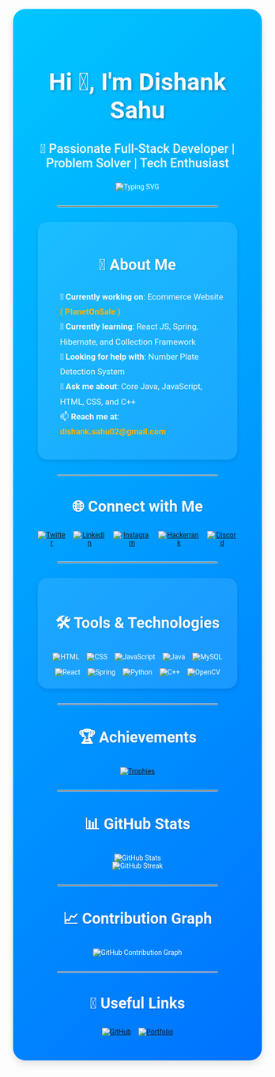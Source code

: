 <div style="background: linear-gradient(135deg, #00c6ff, #0072ff); padding: 50px; border-radius: 25px; max-width: 950px; margin: auto; color: white; font-family: 'Roboto', sans-serif; text-align: center; box-shadow: 0 8px 15px rgba(0, 0, 0, 0.1);">
  <!-- Header Section -->
  <h1 style="font-size: 3.5em; font-weight: 700; color: #f8f9fa; text-shadow: 2px 2px 5px rgba(0, 0, 0, 0.3);">Hi 👋, I'm Dishank Sahu</h1>
  <h3 style="font-size: 1.8em; font-weight: 500; color: #f8f9fa;">🚀 Passionate Full-Stack Developer | Problem Solver | Tech Enthusiast</h3>

  <p>
    <img src="https://readme-typing-svg.herokuapp.com?font=Fira+Code&weight=600&size=24&duration=4000&pause=500&color=F75C7E&vCenter=true&width=700&lines=Welcome+to+my+GitHub+Profile!;Full-Stack+Developer+and+Tech+Explorer;Building+Innovative+Solutions;Always+Learning+New+Technologies!" alt="Typing SVG" />
  </p>

  <hr style="border: 1px solid #fff; width: 80%; margin: 30px auto; border-radius: 10px;" />

  <!-- About Me Section -->
  <section style="background-color: rgba(255, 255, 255, 0.1); padding: 25px; border-radius: 20px; box-shadow: 0 4px 10px rgba(0, 0, 0, 0.1);">
    <h3 style="font-size: 2.2em; font-weight: 600; color: #f8f9fa; text-shadow: 1px 1px 3px rgba(0, 0, 0, 0.2);">🚀 About Me</h3>
    <ul style="list-style: none; padding-left: 0; font-size: 1.2em; color: #f8f9fa; text-align: left; margin-left: 20px; line-height: 1.8;">
      <li>🔭 <strong>Currently working on</strong>: Ecommerce Website <a href="https://planetonsale.in/" style="color: #ffb400; text-decoration: none; font-weight: 600;">( PlanetOnSale )</a></li>
      <li> 🌱 <strong>Currently learning</strong>: React JS, Spring, Hibernate, and Collection Framework</li>
      <li> 🤝 <strong>Looking for help with</strong>: Number Plate Detection System</li>
      <li> 💬 <strong>Ask me about</strong>: Core Java, JavaScript, HTML, CSS, and C++</li>
      <li> 📫 <strong>Reach me at</strong>: <a href="mailto:dishank.sahu02@gmail.com" style="color: #ffb400; text-decoration: none; font-weight: 600;">dishank.sahu02@gmail.com</a></li>
    </ul>
  </section>

  <hr style="border: 1px solid #fff; width: 80%; margin: 30px auto; border-radius: 10px;" />

  <!-- Connect with Me Section -->
  <section>
    <h3 style="font-size: 2.2em; font-weight: 600; color: #f8f9fa; text-shadow: 1px 1px 3px rgba(0, 0, 0, 0.2);">🌐 Connect with Me</h3>
    <div style="display: flex; justify-content: center; gap: 15px; margin-top: 20px;">
      <a href="https://twitter.com/_124_lucifer" target="_blank" style="transition: transform 0.3s; transform: scale(1);">
        <img src="https://img.shields.io/badge/Twitter-1DA1F2?style=for-the-badge&logo=twitter&logoColor=white" alt="Twitter" />
      </a>
      <a href="https://linkedin.com/in/dishank-sahu" target="_blank" style="transition: transform 0.3s; transform: scale(1);">
        <img src="https://img.shields.io/badge/LinkedIn-0077B5?style=for-the-badge&logo=linkedin&logoColor=white" alt="LinkedIn" />
      </a>
      <a href="https://instagram.com/_123_lucifer" target="_blank" style="transition: transform 0.3s; transform: scale(1);">
        <img src="https://img.shields.io/badge/Instagram-E4405F?style=for-the-badge&logo=instagram&logoColor=white" alt="Instagram" />
      </a>
      <a href="https://www.hackerrank.com/dishank_sahu02" target="_blank" style="transition: transform 0.3s; transform: scale(1);">
        <img src="https://img.shields.io/badge/Hackerrank-2EC866?style=for-the-badge&logo=hackerrank&logoColor=white" alt="Hackerrank" />
      </a>
      <a href="https://discord.gg/_123_lucifer7335" target="_blank" style="transition: transform 0.3s; transform: scale(1);">
        <img src="https://img.shields.io/badge/Discord-5865F2?style=for-the-badge&logo=discord&logoColor=white" alt="Discord" />
      </a>
    </div>
  </section>

  <hr style="border: 1px solid #fff; width: 80%; margin: 30px auto; border-radius: 10px;" />

  <!-- Tools & Technologies Section -->
  <section style="background-color: rgba(255, 255, 255, 0.1); padding: 25px; border-radius: 20px; box-shadow: 0 4px 10px rgba(0, 0, 0, 0.1);">
    <h3 style="font-size: 2.2em; font-weight: 600; color: #f8f9fa; text-shadow: 1px 1px 3px rgba(0, 0, 0, 0.2);">🛠️ Tools & Technologies</h3>
    <div style="display: flex; justify-content: center; flex-wrap: wrap; gap: 15px; margin-top: 20px;">
      <img src="https://img.shields.io/badge/HTML5-E34F26?style=for-the-badge&logo=html5&logoColor=white" alt="HTML" />
      <img src="https://img.shields.io/badge/CSS3-1572B6?style=for-the-badge&logo=css3&logoColor=white" alt="CSS" />
      <img src="https://img.shields.io/badge/JavaScript-F7DF1E?style=for-the-badge&logo=javascript&logoColor=black" alt="JavaScript" />
      <img src="https://img.shields.io/badge/Java-007396?style=for-the-badge&logo=java&logoColor=white" alt="Java" />
      <img src="https://img.shields.io/badge/MySQL-4479A1?style=for-the-badge&logo=mysql&logoColor=white" alt="MySQL" />
      <img src="https://img.shields.io/badge/React-61DAFB?style=for-the-badge&logo=react&logoColor=black" alt="React" />
      <img src="https://img.shields.io/badge/Spring-6DB33F?style=for-the-badge&logo=spring&logoColor=white" alt="Spring" />
      <img src="https://img.shields.io/badge/Python-3776AB?style=for-the-badge&logo=python&logoColor=white" alt="Python" />
      <img src="https://img.shields.io/badge/C++-00599C?style=for-the-badge&logo=cplusplus&logoColor=white" alt="C++" />
      <img src="https://img.shields.io/badge/OpenCV-5C3EE8?style=for-the-badge&logo=opencv&logoColor=white" alt="OpenCV" />
    </div>
  </section>

  <hr style="border: 1px solid #fff; width: 80%; margin: 30px auto; border-radius: 10px;" />

  <!-- Achievements Section -->
  <section>
    <h3 style="font-size: 2.2em; font-weight: 600; color: #f8f9fa; text-shadow: 1px 1px 3px rgba(0, 0, 0, 0.2);">🏆 Achievements</h3>
    <a href="https://github.com/ryo-ma/github-profile-trophy" target="_blank">
      <img src="https://github-profile-trophy.vercel.app/?username=script-shifter&theme=radical&margin-w=15&margin-h=15&row=2&column=3" alt="Trophies" style="transition: transform 0.3s; transform: scale(1);"/>
    </a>
  </section>

  <hr style="border: 1px solid #fff; width: 80%; margin: 30px auto; border-radius: 10px;" />

  <!-- GitHub Stats Section -->
  <section>
    <h3 style="font-size: 2.2em; font-weight: 600; color: #f8f9fa; text-shadow: 1px 1px 3px rgba(0, 0, 0, 0.2);">📊 GitHub Stats</h3>
    <div>
      <img src="https://github-readme-stats.vercel.app/api?username=script-shifter&show_icons=true&theme=radical" alt="GitHub Stats" />
      <br />
      <img src="https://github-readme-streak-stats.herokuapp.com/?user=script-shifter&theme=radical" alt="GitHub Streak" />
    </div>
  </section>

  <hr style="border: 1px solid #fff; width: 80%; margin: 30px auto; border-radius: 10px;" />

  <!-- Contribution Graph Section -->
  <section>
    <h3 style="font-size: 2.2em; font-weight: 600; color: #f8f9fa; text-shadow: 1px 1px 3px rgba(0, 0, 0, 0.2);">📈 Contribution Graph</h3>
    <img src="https://github-readme-activity-graph.vercel.app/graph?username=script-shifter&bg_color=1F222E&color=F8D866&line=F85D7F&point=FFFFFF&hide_border=true" alt="GitHub Contribution Graph" />
  </section>

  <hr style="border: 1px solid #fff; width: 80%; margin: 30px auto; border-radius: 10px;" />

  <!-- Useful Links Section -->
  <section>
    <h3 style="font-size: 2.2em; font-weight: 600; color: #f8f9fa; text-shadow: 1px 1px 3px rgba(0, 0, 0, 0.2);">🔗 Useful Links</h3>
    <div style="display: flex; justify-content: center; gap: 15px; margin-top: 20px;">
      <a href="https://github.com/script-shifter" target="_blank">
        <img src="https://img.shields.io/badge/GitHub-181717?style=for-the-badge&logo=github&logoColor=white" alt="GitHub" />
      </a>
      <a href="https://portfolio-tau-nine-96.vercel.app/" target="_blank">
        <img src="https://img.shields.io/badge/Portfolio-000000?style=for-the-badge&logo=firefox&logoColor=white" alt="Portfolio" />
      </a>
    </div>
  </section>
</div>
